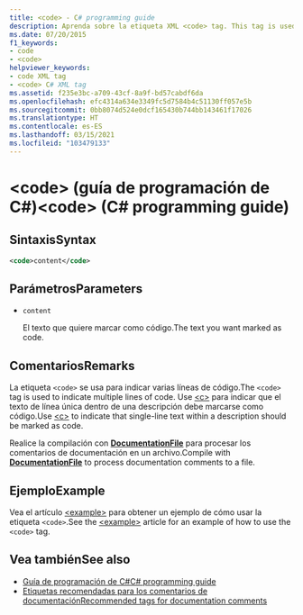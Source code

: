 ```yaml
---
title: <code> - C# programming guide
description: Aprenda sobre la etiqueta XML <code> tag. This tag is used to indicate multiple lines of code, while <c> marks single-line text in a description as code..
ms.date: 07/20/2015
f1_keywords:
- code
- <code>
helpviewer_keywords:
- code XML tag
- <code> C# XML tag
ms.assetid: f235e3bc-a709-43cf-8a9f-bd57cabdf6da
ms.openlocfilehash: efc4314a634e3349fc5d7584b4c51130ff057e5b
ms.sourcegitcommit: 0bb8074d524e0dcf165430b744bb143461f17026
ms.translationtype: HT
ms.contentlocale: es-ES
ms.lasthandoff: 03/15/2021
ms.locfileid: "103479133"
---
```

# <a name="code-c-programming-guide"></a><span data-ttu-id="d883c-102">\<code> (guía de programación de C#)</span><span class="sxs-lookup"><span data-stu-id="d883c-102">\<code> (C# programming guide)</span></span>

## <a name="syntax"></a><span data-ttu-id="d883c-103">Sintaxis</span><span class="sxs-lookup"><span data-stu-id="d883c-103">Syntax</span></span>

```xml
<code>content</code>
```

## <a name="parameters"></a><span data-ttu-id="d883c-104">Parámetros</span><span class="sxs-lookup"><span data-stu-id="d883c-104">Parameters</span></span>

- `content`

  <span data-ttu-id="d883c-105">El texto que quiere marcar como código.</span><span class="sxs-lookup"><span data-stu-id="d883c-105">The text you want marked as code.</span></span>

## <a name="remarks"></a><span data-ttu-id="d883c-106">Comentarios</span><span class="sxs-lookup"><span data-stu-id="d883c-106">Remarks</span></span>

<span data-ttu-id="d883c-107">La etiqueta `<code>` se usa para indicar varias líneas de código.</span><span class="sxs-lookup"><span data-stu-id="d883c-107">The `<code>` tag is used to indicate multiple lines of code.</span></span> <span data-ttu-id="d883c-108">Use [\<c>](./code-inline.md) para indicar que el texto de línea única dentro de una descripción debe marcarse como código.</span><span class="sxs-lookup"><span data-stu-id="d883c-108">Use [\<c>](./code-inline.md) to indicate that single-line text within a description should be marked as code.</span></span>

<span data-ttu-id="d883c-109">Realice la compilación con [**DocumentationFile**](../../language-reference/compiler-options/output.md#documentationfile) para procesar los comentarios de documentación en un archivo.</span><span class="sxs-lookup"><span data-stu-id="d883c-109">Compile with [**DocumentationFile**](../../language-reference/compiler-options/output.md#documentationfile) to process documentation comments to a file.</span></span>

## <a name="example"></a><span data-ttu-id="d883c-110">Ejemplo</span><span class="sxs-lookup"><span data-stu-id="d883c-110">Example</span></span>

<span data-ttu-id="d883c-111">Vea el artículo [\<example>](./example.md) para obtener un ejemplo de cómo usar la etiqueta `<code>`.</span><span class="sxs-lookup"><span data-stu-id="d883c-111">See the [\<example>](./example.md) article for an example of how to use the `<code>` tag.</span></span>

## <a name="see-also"></a><span data-ttu-id="d883c-112">Vea también</span><span class="sxs-lookup"><span data-stu-id="d883c-112">See also</span></span>

- [<span data-ttu-id="d883c-113">Guía de programación de C#</span><span class="sxs-lookup"><span data-stu-id="d883c-113">C# programming guide</span></span>](../index.md)
- [<span data-ttu-id="d883c-114">Etiquetas recomendadas para los comentarios de documentación</span><span class="sxs-lookup"><span data-stu-id="d883c-114">Recommended tags for documentation comments</span></span>](./recommended-tags-for-documentation-comments.md)
